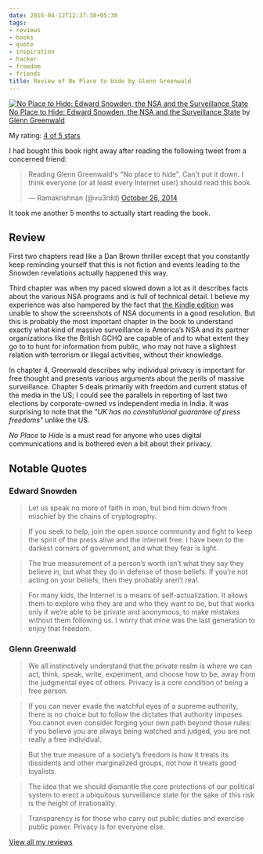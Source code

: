 ```yaml
---
date: 2015-04-12T12:37:38+05:30
tags:
- reviews
- books
- quote
- inspiration
- hacker
- freedom
- friends
title: Review of No Place to Hide by Glenn Greenwald
---
```


[![No Place to Hide: Edward Snowden, the NSA and the Surveillance State](https://d.gr-assets.com/books/1400085994m/22087239.jpg)](https://www.goodreads.com/book/show/22087239-no-place-to-hide)[No Place to Hide: Edward Snowden, the NSA and the Surveillance State](https://www.goodreads.com/book/show/22087239-no-place-to-hide) by [Glenn Greenwald](https://www.goodreads.com/author/show/205996.Glenn_Greenwald)

My rating: [4 of 5 stars](https://www.goodreads.com/review/show/1089540211)

I had bought this book right away after reading the following tweet from a concerned friend:

<blockquote class="twitter-tweet" lang="en"><p>Reading Glenn Greenwald&#39;s &quot;No place to hide&quot;. Can&#39;t put it down. I think everyone (or at least every Internet user) should read this book.</p>&mdash; Ramakrishnan (@vu3rdd) <a href="https://twitter.com/vu3rdd/status/526340699390623745">October 26, 2014</a></blockquote>
<script async src="//platform.twitter.com/widgets.js" charset="utf-8"></script>

It took me another 5 months to actually start reading the book.

## Review

First two chapters read like a Dan Brown thriller except that you constantly keep reminding yourself that this is not fiction and events leading to the Snowden revelations actually happened this way.

Third chapter was when my paced slowed down a lot as it describes facts about the various NSA programs and is full of technical detail. I believe my experience was also hampered by the fact that [the Kindle edition](http://www.amazon.in/No-Place-Hide-Snowden-Surveillance-ebook/dp/B00I5A2X8Y) was unable to show the screenshots of NSA documents in a good resolution. But this is probably the most important chapter in the book to understand exactly what kind of massive surveillance is America’s NSA and its partner organizations like the British GCHQ are capable of and to what extent they go to to hunt for information from public, who may not have a slightest relation with terrorism or illegal activities, without their knowledge.

In chapter 4, Greenwald describes why individual privacy is important for free thought and presents various arguments about the perils of massive surveillance. Chapter 5 deals primarily with freedom and current status of the media in the US; I could see the parallels in reporting of last two elections by corporate-owned vs independent media in India. It was surprising to note that the _"UK has no constitutional guarantee of press freedoms"_ unlike the US.

_No Place to Hide_ is a must read for anyone who uses digital communications and is bothered even a bit about their privacy.

## Notable Quotes

### Edward Snowden

> Let us speak no more of faith in man, but bind him down from mischief by the chains of cryptography.

> If you seek to help, join the open source community and fight to keep the spirit of the press alive and the internet free. I have been to the darkest corners of government, and what they fear is light.

> The true measurement of a person’s worth isn’t what they say they believe in, but what they do in defense of those beliefs. If you’re not acting on your beliefs, then they probably aren’t real.

> For many kids, the Internet is a means of self-actualization. It allows them to explore who they are and who they want to be, but that works only if we’re able to be private and anonymous, to make mistakes without them following us. I worry that mine was the last generation to enjoy that freedom.

### Glenn Greenwald

> We all instinctively understand that the private realm is where we can act, think, speak, write, experiment, and choose how to be, away from the judgmental eyes of others. Privacy is a core condition of being a free person.

> If you can never evade the watchful eyes of a supreme authority, there is no choice but to follow the dictates that authority imposes. You cannot even consider forging your own path beyond those rules: if you believe you are always being watched and judged, you are not really a free individual.

> But the true measure of a society’s freedom is how it treats its dissidents and other marginalized groups, not how it treats good loyalists.

> The idea that we should dismantle the core protections of our political system to erect a ubiquitous surveillance state for the sake of this risk is the height of irrationality.

> Transparency is for those who carry out public duties and exercise public power. Privacy is for everyone else.

[View all my reviews](https://www.goodreads.com/review/list/6520743-kartik-singhal)
